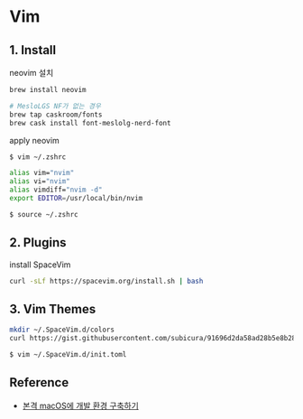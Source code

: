 # Vim

## 1. Install

neovim 설치
```bash
brew install neovim

# MesloLGS NF가 없는 경우
brew tap caskroom/fonts
brew cask install font-meslolg-nerd-font
```

apply neovim

```bash
$ vim ~/.zshrc

alias vim="nvim"
alias vi="nvim"
alias vimdiff="nvim -d"
export EDITOR=/usr/local/bin/nvim

$ source ~/.zshrc
```

## 2. Plugins

install SpaceVim

```bash
curl -sLf https://spacevim.org/install.sh | bash
```

## 3. Vim Themes

```bash
mkdir ~/.SpaceVim.d/colors
curl https://gist.githubusercontent.com/subicura/91696d2da58ad28b5e8b2877193015e1/raw/6fb5928c9bda2040b3c9561d1e928231dbcc9184/snazzy-custom.vim -o ~/.SpaceVim.d/colors/snazzy-custom.vim

$ vim ~/.SpaceVim.d/init.toml
```

## Reference

- [본격 macOS에 개발 환경 구축하기](https://subicura.com/2017/11/22/mac-os-development-environment-setup.html#system-preferences)